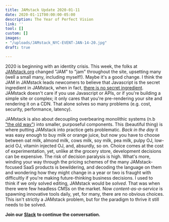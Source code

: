 ```yaml
---
title: JAMstack Update 2020-01-11
date: 2020-01-11T00:00:00-05:00
description: The Year of Perfect Vision
link: ''
tool: []
custom: []
images:
- "/uploads/JAMstack_NYC-EVENT-JAN-14-20.jpg"
draft: true

---
```

2020 is beginning with an identity crisis. This week, the folks at [JAMstack.org](https://jamstack.org/) changed "JAM" to "jam" throughout the site, upsetting many (well a small many, including myself!). Maybe it's a good change. I think the JAM in JAMstack leads newcomers to believe that Javascript is the secret ingredient in JAMstack, when in fact, [there is no secret ingredient](https://youtu.be/8ucCF2_3TsE). JAMstack doesn't care if you use Javascript or APIs, or if you're building a simple site or complex; it only cares that you're pre-rendering your site and rendering it on a CDN. That alone solves so many problems (e.g. cost, security, performance, latency).

JAMstack is also about decoupling overbearing monolithic systems (n.b ["the old way"](https://medium.com/devseed/how-we-build-cms-free-websites-d7e19d94a0ff#8c4d)) into smaller, purposeful components. This (beautiful thing) is where putting JAMstack into practice gets problematic. _Back in the day_ it was easy enough to buy milk or orange juice, but now you have to choose between oat milk, almond milk, cows milk, soy milk, pea milk, pulpy OJ, low-acid OJ, vitamin injected OJ, and, absurdly, so on. Choice comes at the cost of experimentation, yet, unlike at the grocery store, development decisions can be expensive. The risk of decision paralysis is high. What's more, winding your way through the pricing schemes of the many JAMstack-focused SaaS products is bewildering, and decoding the language on them and wondering how they might change in a year or two is fraught with difficultly if you're making future-thinking business decisions. I used to think if we only solved editing, JAMstack would be _solved_. That was when there were few headless CMSs on the market. Now _content-as-a-service_ is spawning innovative tools daily, yet, for many, there are no obvious choices. This isn't strictly a JAMstack problem, but for the paradigm to thrive it still needs to be solved.

**Join our** [**Slack**](https://slack.tnd.dev/) **to continue the conversation.**
